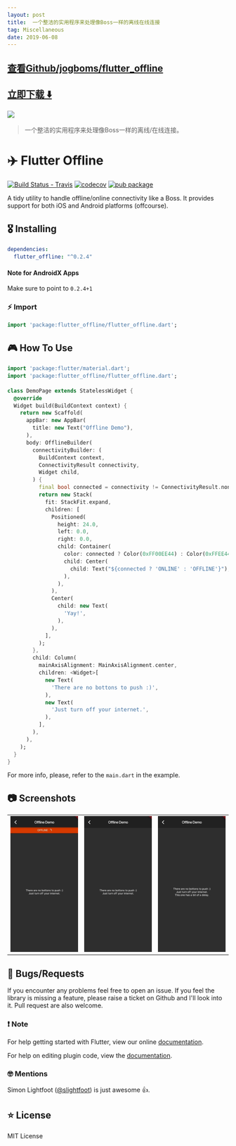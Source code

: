 ```yaml
---
layout: post
title:  一个整洁的实用程序来处理像Boss一样的离线在线连接
tag: Miscellaneous
date: 2019-06-08
---
```


 

## [查看Github/jogboms/flutter_offline](http://github.com/jogboms/flutter_offline)
## [立即下载 ️⬇️ ](https://codeload.github.com/jogboms/flutter_offline/zip/master) 


 
![](https://flutterawesome.com/content/images/2018/11/flutter_offline.jpg)
 
>
> 一个整洁的实用程序来处理像Boss一样的离线/在线连接。
>

 
# ✈️ Flutter Offline

[![Build Status - Travis](https://travis-ci.org/jogboms/flutter_offline.svg?branch=master)](https://travis-ci.org/jogboms/flutter_offline) [![codecov](https://codecov.io/gh/jogboms/flutter_offline/branch/master/graph/badge.svg)](https://codecov.io/gh/jogboms/flutter_offline) [![pub package](https://img.shields.io/pub/v/flutter_offline.svg)](https://pub.dartlang.org/packages/flutter_offline)

A tidy utility to handle offline/online connectivity like a Boss. It provides support for both iOS and Android platforms (offcourse).

## 🎖 Installing

```yaml
dependencies:
  flutter_offline: "^0.2.4"
```

#### Note for AndroidX Apps

Make sure to point to `0.2.4+1`

### ⚡️ Import

```dart
import 'package:flutter_offline/flutter_offline.dart';
```

## 🎮 How To Use

```dart
import 'package:flutter/material.dart';
import 'package:flutter_offline/flutter_offline.dart';

class DemoPage extends StatelessWidget {
  @override
  Widget build(BuildContext context) {
    return new Scaffold(
      appBar: new AppBar(
        title: new Text("Offline Demo"),
      ),
      body: OfflineBuilder(
        connectivityBuilder: (
          BuildContext context,
          ConnectivityResult connectivity,
          Widget child,
        ) {
          final bool connected = connectivity != ConnectivityResult.none;
          return new Stack(
            fit: StackFit.expand,
            children: [
              Positioned(
                height: 24.0,
                left: 0.0,
                right: 0.0,
                child: Container(
                  color: connected ? Color(0xFF00EE44) : Color(0xFFEE4400),
                  child: Center(
                    child: Text("${connected ? 'ONLINE' : 'OFFLINE'}"),
                  ),
                ),
              ),
              Center(
                child: new Text(
                  'Yay!',
                ),
              ),
            ],
          );
        },
        child: Column(
          mainAxisAlignment: MainAxisAlignment.center,
          children: <Widget>[
            new Text(
              'There are no bottons to push :)',
            ),
            new Text(
              'Just turn off your internet.',
            ),
          ],
        ),
      ),
    );
  }
}
```

For more info, please, refer to the `main.dart` in the example.

## 📷 Screenshots

<table>
  <tr>
    <td align="center">
      <img src="https://raw.githubusercontent.com/jogboms/flutter_offline/master/screenshots/demo_1.gif" width="250px"/>
    </td>
    <td align="center">
      <img src="https://raw.githubusercontent.com/jogboms/flutter_offline/master/screenshots/demo_2.gif" width="250px"/>
    </td>
    <td align="center">
      <img src="https://raw.githubusercontent.com/jogboms/flutter_offline/master/screenshots/demo_3.gif" width="250px"/>
    </td>
  </tr>
</table>

## 🐛 Bugs/Requests

If you encounter any problems feel free to open an issue. If you feel the library is
missing a feature, please raise a ticket on Github and I'll look into it.
Pull request are also welcome.

### ❗️ Note

For help getting started with Flutter, view our online
[documentation](https://flutter.io/).

For help on editing plugin code, view the [documentation](https://flutter.io/platform-plugins/#edit-code).

### 🤓 Mentions

Simon Lightfoot ([@slightfoot](https://github.com/slightfoot)) is just awesome 👍.

## ⭐️ License

MIT License

